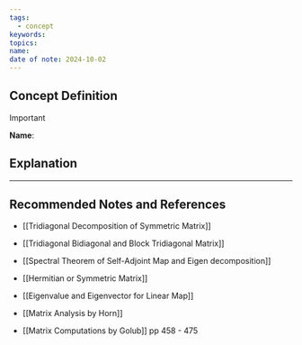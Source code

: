 ```yaml
---
tags:
  - concept
keywords: 
topics: 
name: 
date of note: 2024-10-02
---
```


## Concept Definition

>[!important]
>**Name**: 



## Explanation





-----------
##  Recommended Notes and References


- [[Tridiagonal Decomposition of Symmetric Matrix]]
- [[Tridiagonal Bidiagonal and Block Tridiagonal Matrix]]
- [[Spectral Theorem of Self-Adjoint Map and Eigen decomposition]]
- [[Hermitian or Symmetric Matrix]]

- [[Eigenvalue and Eigenvector for Linear Map]]

- [[Matrix Analysis by Horn]]
- [[Matrix Computations by Golub]] pp 458 - 475